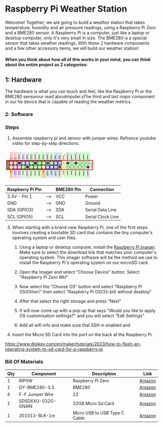 # Raspberry Pi Weather Station

Welcome! Together, we are going to build a weather station that takes temperature, humidity and air pressure readings, using a Raspberry Pi Zero and a BME280 sensor. A Raspberry Pi is a computer, just like a laptop or desktop computer, only it's very small in size. The BME280 is a special sensor that takes weather readings. With these 2 hardware components and a few other accessory items, we will build our weather station!

#### When you think about how all of this works in your mind, you can think about the entire project as 2 categories:
## 1: Hardware
The hardware is what you can touch and feel, like the Raspberry Pi or the BME280 sensorour read aboutmputer.sThe third and last major component in our he device that is capable of reading the weather metrics.



### 2: Software
### Steps
1. Assemble raspberry pi and sensor with jumper wires. Refrence youtube video for step-by-step directions. 

<img src="./images/pinout-table.png" alt="Pinout Table" width="300">



| Raspberry Pi Pin | | BME280 Pin | Connection |
|----------|----|---------------|-------------|
| 3.3V - Pin 1       | --> | VCC       | Power      |
| GND        | --> | GND       | Ground     |
|SDA (GPIO3) | --> | SDA | Serial Data Line |
| SCL (GPIO5) | --> | SCL | Serial Clock Line |

3. When starting with a brand-new Raspberry Pi, one of the first steps involves creating a bootable SD card that contains the tiny computer’s operating system and user files.
    1. Using a laptop or desktop computer, install the [Raspberry Pi Imager](https://www.raspberrypi.com/software/). Make sure to select the download link that matches your computer's operating system. This imager software will be the method we use to install the Raspberry Pi's operating system on our microSD card.

    2. Open the Imager and select "Choose Device" button. Select "Raspberry Pi Zero WH"

    3. Now select the "Choose OS" button and select "Raspberry Pi OS(Other)" then select "Raspberry Pi OS(32-bit) without desktop"
    
    4. After that select the right storage and press "Next"
    
    5. It will now come up with a pop up that says "Would you like to apply OS customisation settings?" and you will select "Edit Settings"

    6. Add all wifi info and make sure that SSH in enabled and 
4. Insert the Micro SD Card into the port on the back af the Raspberry Pi.



https://www.digikey.com/en/maker/tutorials/2023/how-to-flash-an-operating-system-to-sd-card-for-a-raspberry-pi



### Bill Of Materials
| Qty | Component | Description        | Link | 
|-----|--------|------------------|------|
| 1  | RIP0W  | Raspberry Pi Zero |[Amazon](https://www.amazon.com/Raspberry-Bluetooth-Compatible-Connector-headers/dp/B0CG99MR5W/ref=sr_1_5?crid=314QK6UYSB3VM&dib=eyJ2IjoiMSJ9.KlhfpgHSKPo1ghamKtLQM4uGuGGrubUfmWB0qVyNRL6sE4nThDBydAUMC9Rp6HCipzrIZu-pA4TX-FMNUKEeVMpIQrTLuhbhkjA3frZmbMeEFJo4nVg27FiMIo0AlI9lWnewTXDkYaCsCbnshTQ2T-BidXcGjI1GbHSshPziV046WSAtBf8NX6AyTNuXR-_zS4crt4P7B6sK4yBKSBHam2vYvEheO8W_3CJyjBrsKf1tPjGHfOsY8kGibbtP-8ILMYuyCJiaw6mNKHF15WxzVyvqO8XAWgw9vIETewemlCc.IXcJzVJGmWvUfHEdpl5Ftu26vjN7awwmSMVj8oIalm8&dib_tag=se&keywords=Raspberry%2Bpi%2Bzero&qid=1743701882&s=electronics&sprefix=raspberry%2Bpi%2Bzero%2Celectronics%2C203&sr=1-5&th=1)       
| 1  | GY-BME280-3.3 | BME280 |[Amazon](https://www.amazon.com/SHILLEHTEK-PRE-SOLDERED-Atmospheric-Temperature-Microcontrollers/dp/B0CD4PQZGQ/ref=sr_1_3?crid=3HS9UQG0V0GPH&dib=eyJ2IjoiMSJ9.pJ2Urq-AmN76zViLMv7y4pFz1SfW0NsvveEqsQi6ZOyYdoGTVNn7suzJxLMV73sew9_s4Ds5Cd0mpAHqe7OQTUc2YnsEfQ8aKYwrXRPdMdDp335Pv6Pf3kwrlPFYoBugDwc6SkdcdboSrr2JWNnR9fZDblqeS7E6JZ19hWLevU_pWf2M0aYaT86BAyyz4Rcbm1QfIabDAzIPPr-sLZr2O32rY6nifMxQ8En39F53_bt-RMr8ErV2L3DftSypvyjunuRFSX2Fq1s0nKWQBHJpC1pSEbVNjBHkTx87UAOK8cs.VGFHv79FOiz8hmVwMra_bL9badygrJZWQLm3sCubrgo&dib_tag=se&keywords=pre+soldered+3.3v+bme280&qid=1743701754&s=electronics&sprefix=pre+sodered+3.3v+bme280%2Celectronics%2C127&sr=1-3-catcorr)     
| 4  | F-F Jumper Wire | 22   | [Amazon](https://www.amazon.com/bociloy-Dupont-Breadboard-Multi-Color-Connector/dp/B0D9NCD1Z3/ref=sr_1_5?crid=1J7F6YFM2GHLC&dib=eyJ2IjoiMSJ9.tjHxIQLJsk16_0YVtUGN6UHyUBKSnfs7IU4zkjBWId7Hk_j28yKTWV9mmPFZoTaaZWAnLq_sDOQ91JV_2O45DVl4rr3Lo_jsvNU7q5msuNQWYyim7KhYvVa-Q7pck_X8zNphLbTSxEr8oHSjWpI7Awsm7C-4_2cV1iIJYQnn4hKfIpmBQVFAxPIc8FNr3khi_BeFrly2xmA7e8bcVCJ_VRInGnanZaZGy-JTOlpconf2zh4RiAue6Iu5epbywykLzf6fYNpMmYXHrGj98QyFNCVtjwzqvcPdUpSGnx_9XYYFgQu3paXWToZKha0lbRRYVrE2QvN1YO_Et3JjSQ9WfCIcRME2NRtAFTNyPdSOykU.HbmkX0xOJvBCqzOU0uE8UKlMOyydG1nX9nZlETuXckg&dib_tag=se&keywords=female%2Bto%2Bfemale%2Bjumper%2Bwires&qid=1742940209&s=industrial&sprefix=female%2Bto%2Bfemalejumper%2Bwires%2Cindustrial%2C127&sr=1-5&th=1) 
| 1 | SDSDXXU-032G-GN4IN | 32GB Micro Sd Card |[Amazon](https://www.amazon.com/PNY-Elite-microSDHC-Memory-P-SDU32GU185GW-GE/dp/B07R8GVGN9/ref=sr_1_3?crid=3V34SI6IJCGSL&dib=eyJ2IjoiMSJ9.LKgWgu5d3qxyEv9_u8TsaYZdf7ccO_VKKOLvgr5EIHKbLWcLjYj2-umlWsvc-BHE0MjV02PmV5HIxKBEEcKudT_dD9QJkTQRfcnKZmh9Pqql_OZxNA0J-1x7KqcVzNL1mcBpdpUBlVmdkSMX_Z0JcHtt9If6RiP95NQqo5VPD73sOxWZYulEjFXw7oL3qc7W7_dPgWPYCfnttWjQpRHIAZEkiiKok1SZGr-w1-HtiPutCBSdeMnsZZ4NuRx7Img50FDSPT6jetJCMZbAFhJAQB8PFAy1PUPtDT_JkXWbZkU.KgNl9RQZGioCn-NEBl4WkqaslLPD5xcqWb3hWWOas1g&dib_tag=se&keywords=micro%2Bsd%2Bcard&qid=1743701421&refinements=p_n_feature_ten_browse-bin%3A6518304011&rnid=6518301011&s=electronics&sprefix=micro%2Bsd%2Bcard%2Caps%2C216&sr=1-3&th=1) 
| 1 | 201013-BLK-1m | Micro USB to USB Type C Cable | [Amazon](https://www.amazon.com/Cable-Matters-USB-C-Braided-Jacket/dp/B0746NHSCZ?th=1)
